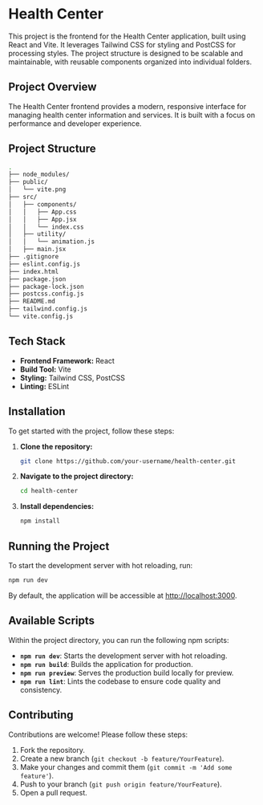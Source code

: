 # Health Center

This project is the frontend for the Health Center application, built using React and Vite. It leverages Tailwind CSS for styling and PostCSS for processing styles. The project structure is designed to be scalable and maintainable, with reusable components organized into individual folders.

## Project Overview

The Health Center frontend provides a modern, responsive interface for managing health center information and services. It is built with a focus on performance and developer experience.

## Project Structure

```bash
.
├── node_modules/            
├── public/                  
│   └── vite.png       
├── src/                   
│   ├── components/         
│   │   ├── App.css         
│   │   ├── App.jsx         
│   │   └── index.css       
│   ├── utility/           
│   │   └── animation.js    
│   ├── main.jsx           
├── .gitignore               
├── eslint.config.js        
├── index.html               
├── package.json            
├── package-lock.json       
├── postcss.config.js      
├── README.md             
├── tailwind.config.js       
└── vite.config.js           

```
## Tech Stack

- **Frontend Framework:** React
- **Build Tool:** Vite
- **Styling:** Tailwind CSS, PostCSS
- **Linting:** ESLint

## Installation

To get started with the project, follow these steps:

1. **Clone the repository:**

   ```bash
   git clone https://github.com/your-username/health-center.git
   ```

2. **Navigate to the project directory:**

   ```bash
   cd health-center
   ```

3. **Install dependencies:**

   ```bash
   npm install
   ```

## Running the Project

To start the development server with hot reloading, run:

```bash
npm run dev
```

By default, the application will be accessible at [http://localhost:3000](http://localhost:3000).

## Available Scripts

Within the project directory, you can run the following npm scripts:

- **`npm run dev`**: Starts the development server with hot reloading.
- **`npm run build`**: Builds the application for production.
- **`npm run preview`**: Serves the production build locally for preview.
- **`npm run lint`**: Lints the codebase to ensure code quality and consistency.

## Contributing

Contributions are welcome! Please follow these steps:

1. Fork the repository.
2. Create a new branch (`git checkout -b feature/YourFeature`).
3. Make your changes and commit them (`git commit -m 'Add some feature'`).
4. Push to your branch (`git push origin feature/YourFeature`).
5. Open a pull request.



